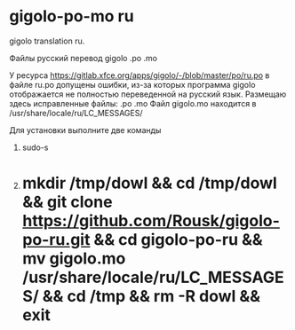 # gigolo-po-mo ru
gigolo translation ru.

Файлы русский перевод gigolo .po .mo

У ресурса https://gitlab.xfce.org/apps/gigolo/-/blob/master/po/ru.po
в файле ru.po допущены ошибки, из-за которых программа gigolo
отображается не полностью переведенной на русский язык.
Размещаю здесь исправленные файлы: .po .mo
Файл gigolo.mo находится в /usr/share/locale/ru/LC_MESSAGES/

Для установки выполните две команды

1) sudo-s

2) #  mkdir /tmp/dowl && cd /tmp/dowl && git clone https://github.com/Rousk/gigolo-po-ru.git && cd gigolo-po-ru && mv gigolo.mo  /usr/share/locale/ru/LC_MESSAGES/ && cd /tmp && rm -R dowl && exit
